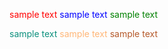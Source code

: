 <!-- 色名で指定する方法 -->
<font color="red">sample text</font>
<font color="blue">sample text</font>
<font color="green">sample text</font>
 
<!-- カラーコードで指定する方法 -->
<font color="0c907d">sample text</font>
<font color="ffb677">sample text</font>
<font color="b5592a">sample text</font>